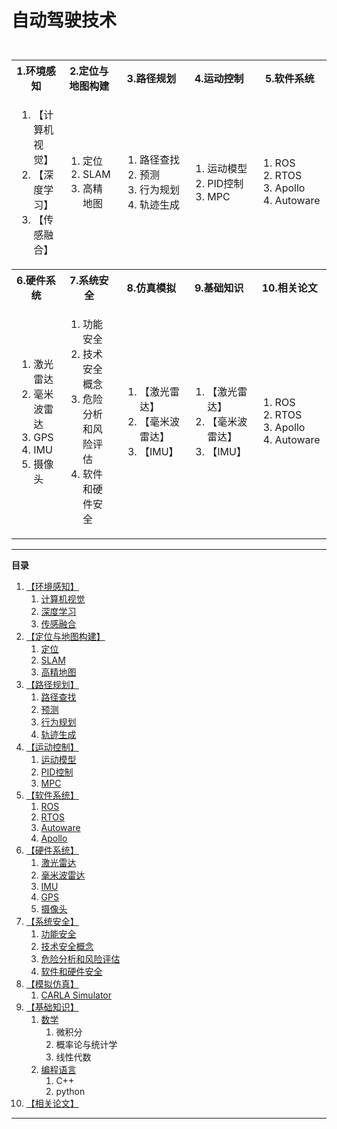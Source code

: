 # 自动驾驶技术

<p><img height="10"/></p>

<table>

<tr><th width="200">1.环境感知</th><th width="200">2.定位与地图构建</th><th width="200">3.路径规划</th><th width="200">4.运动控制</th><th width="200">5.软件系统</th></tr>
<tr>
<td><ol><li>【计算机视觉】</li><li>【深度学习】</li><li>【传感融合】</li></ol></td>
<td><ol><li>定位</li><li>SLAM</li><li>高精地图</li></ol></td>
<td><ol><li>路径查找</li><li>预测</li><li>行为规划</li><li>轨迹生成</li></ol></td>
<td><ol><li>运动模型</li><li>PID控制</li><li>MPC</li></ol></td>
<td><ol><li>ROS</li><li>RTOS</li><li>Apollo</li><li>Autoware</li></ol></td>
</tr>
<tr><th width="200">6.硬件系统</th><th width="200">7.系统安全</th><th width="200">8.仿真模拟</th><th width="200">9.基础知识</th><th width="200">10.相关论文</th></tr>
<tr>
<td><ol><li>激光雷达</li><li>毫米波雷达</li><li>GPS</li><li>IMU</li><li>摄像头</li></ol></td>
<td><ol><li>功能安全</li><li>技术安全概念</li><li>危险分析和风险评估</li><li>软件和硬件安全</li></ol></td>
<td><ol><li>【激光雷达】</li><li>【毫米波雷达】</li><li>【IMU】</li></ol></td>
<td><ol><li>【激光雷达】</li><li>【毫米波雷达】</li><li>【IMU】</li></ol></td>
<td><ol><li>ROS</li><li>RTOS</li><li>Apollo</li><li>Autoware</li></ol></td>
</tr>


</table>

----------

**目录**
1. [【环境感知】](#perception)
   1. [计算机视觉](#cv)
   2. [深度学习](#deepl)
   3. [传感融合](#fusion)
2. [【定位与地图构建】](#lm)
   1. [定位](#localization)
   2. [SLAM](#slam)
   3. [高精地图](#hdmap)
3. [【路径规划】](#pathplan)
   1. [路径查找](#)
   2. [预测](#)
   3. [行为规划](#)
   4. [轨迹生成](#)
4. [【运动控制】](#motioncontrol)
   1. [运动模型](#model)
   2. [PID控制](#pid)
   3. [MPC](#mpc)
5. [【软件系统】](#software)
   1. [ROS](#ros)
   2. [RTOS](#rtos)
   3. [Autoware](#)
   4. [Apollo](#apollo)
6. [【硬件系统】](#hardware)
   1. [激光雷达](#)
   2. [毫米波雷达](#)
   3. [IMU](#)
   4. [GPS](#)
   5. [摄像头](#)
7. [【系统安全】](#safety)
   1. [功能安全](#)
   2. [技术安全概念](#)
   3. [危险分析和风险评估](#)
   4. [软件和硬件安全](#)
8. [【模拟仿真】](#simulator)
   1. [CARLA Simulator](#carla)
9. [【基础知识】](#basics)
   1. [数学](#math)
      1. 微积分
      2. 概率论与统计学
      3. 线性代数
   2. [编程语言](#prolan)
      1. C++
      2. python
10. [【相关论文】](#paper)
     
    

---------------------



